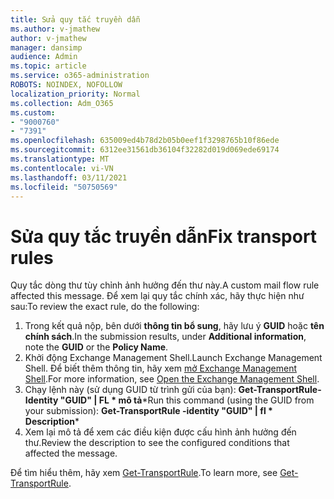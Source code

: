 ```yaml
---
title: Sửa quy tắc truyền dẫn
ms.author: v-jmathew
author: v-jmathew
manager: dansimp
audience: Admin
ms.topic: article
ms.service: o365-administration
ROBOTS: NOINDEX, NOFOLLOW
localization_priority: Normal
ms.collection: Adm_O365
ms.custom:
- "9000760"
- "7391"
ms.openlocfilehash: 635009ed4b78d2b05b0eef1f3298765b10f86ede
ms.sourcegitcommit: 6312ee31561db36104f32282d019d069ede69174
ms.translationtype: MT
ms.contentlocale: vi-VN
ms.lasthandoff: 03/11/2021
ms.locfileid: "50750569"
---
```

# <a name="fix-transport-rules"></a><span data-ttu-id="00fd4-102">Sửa quy tắc truyền dẫn</span><span class="sxs-lookup"><span data-stu-id="00fd4-102">Fix transport rules</span></span>

<span data-ttu-id="00fd4-103">Quy tắc dòng thư tùy chỉnh ảnh hưởng đến thư này.</span><span class="sxs-lookup"><span data-stu-id="00fd4-103">A custom mail flow rule affected this message.</span></span> <span data-ttu-id="00fd4-104">Để xem lại quy tắc chính xác, hãy thực hiện như sau:</span><span class="sxs-lookup"><span data-stu-id="00fd4-104">To review the exact rule, do the following:</span></span>

1. <span data-ttu-id="00fd4-105">Trong kết quả nộp, bên dưới **thông tin bổ sung**, hãy lưu ý **GUID** hoặc **tên chính sách**.</span><span class="sxs-lookup"><span data-stu-id="00fd4-105">In the submission results, under **Additional information**, note the **GUID** or the **Policy Name**.</span></span>
2. <span data-ttu-id="00fd4-106">Khởi động Exchange Management Shell.</span><span class="sxs-lookup"><span data-stu-id="00fd4-106">Launch Exchange Management Shell.</span></span> <span data-ttu-id="00fd4-107">Để biết thêm thông tin, hãy xem [mở Exchange Management Shell](https://go.microsoft.com/fwlink/?linkid=2101432).</span><span class="sxs-lookup"><span data-stu-id="00fd4-107">For more information, see [Open the Exchange Management Shell](https://go.microsoft.com/fwlink/?linkid=2101432).</span></span>
3. <span data-ttu-id="00fd4-108">Chạy lệnh này (sử dụng GUID từ trình gửi của bạn):  **Get-TransportRule-Identity "GUID" | FL \* mô tả**\*</span><span class="sxs-lookup"><span data-stu-id="00fd4-108">Run this command (using the GUID from your submission):  **Get-TransportRule -identity "GUID" | fl \* Description**\*</span></span>
4. <span data-ttu-id="00fd4-109">Xem lại mô tả để xem các điều kiện được cấu hình ảnh hưởng đến thư.</span><span class="sxs-lookup"><span data-stu-id="00fd4-109">Review the description to see the configured conditions that affected the message.</span></span>

<span data-ttu-id="00fd4-110">Để tìm hiểu thêm, hãy xem [Get-TransportRule](https://go.microsoft.com/fwlink/?linkid=2101523).</span><span class="sxs-lookup"><span data-stu-id="00fd4-110">To learn more, see [Get-TransportRule](https://go.microsoft.com/fwlink/?linkid=2101523).</span></span>

